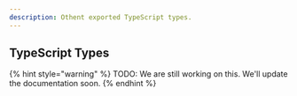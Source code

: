 ```yaml
---
description: Othent exported TypeScript types.
---
```


## TypeScript Types

{% hint style="warning" %}
TODO: We are still working on this. We'll update the documentation soon.
{% endhint %}